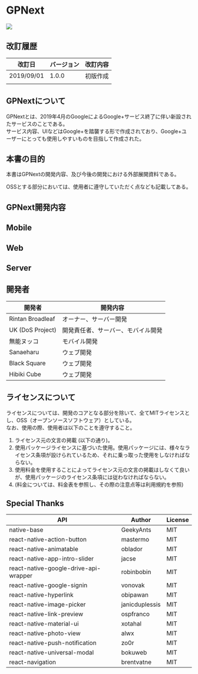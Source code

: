 # GPNext

![](https://gpnext-web.firebaseapp.com/src/img/GPNext-logo.png)

## 改訂履歴

| 改訂日 | バージョン | 改訂内容 |
| --- | --- | --- |
| 2019/09/01 | 1.0.0 | 初版作成 |
|   |   |   |


## GPNextについて

GPNextとは、2019年4月のGoogleによるGoogle+サービス終了に伴い新設されたサービスのことである。<br>
サービス内容、UIなどはGoogle+を踏襲する形で作成されており、Google+ユーザーにとっても使用しやすいものを目指して作成された。

## 本書の目的

本書はGPNextの開発内容、及び今後の開発における外部展開資料である。

OSSとする部分においては、使用者に遵守していただく点なども記載してある。

## GPNext開発内容

## Mobile


## Web


## Server


## 開発者

| **開発者** | **開発内容** |
| --- | --- |
| Rintan Broadleaf | オーナー、サーバー開発 |
| UK (DoS Project) | 開発責任者、サーバー、モバイル開発 |
| 無能ヌッコ | モバイル開発 |
| Sanaeharu | ウェブ開発 |
| Black Square | ウェブ開発 |
| Hibiki Cube | ウェブ開発 |

## ライセンスについて

ライセンスについては、開発のコアとなる部分を除いて、全てMITライセンスとし、OSS（オープンソースソフトウェア）としている。<br>
なお、使用の際、使用者は以下のことを遵守すること。

1. ライセンス元の文言の掲載 (以下の通り)。
2. 使用パッケージライセンスに基づいた使用。使用パッケージには、様々なライセンス条項が設けられているため、それに乗っ取った使用をしなければならない。
3. 使用料金を使用することによってライセンス元の文言の掲載はしなくて良いが、使用パッケージのライセンス条項には従わなければならない。<br>
4. (料金については、料金表を参照し、その際の注意点等は利用規約を参照)



## Special Thanks
API                                   | Author         | License
------------------------------------- | -------------- | -------
native-base                           | GeekyAnts      | MIT
react-native-action-button            | mastermo       | MIT
react-native-animatable               | oblador        | MIT
react-native-app-intro-slider         | jacse          | MIT
react-native-google-drive-api-wrapper | robinbobin     | MIT
react-native-google-signin            | vonovak        | MIT
react-native-hyperlink                | obipawan       | MIT
react-native-image-picker             | janicduplessis | MIT
react-native-link-preview             | ospfranco      | MIT
react-native-material-ui              | xotahal        | MIT
react-native-photo-view               | alwx           | MIT
react-native-push-notification        | zo0r           | MIT
react-native-universal-modal          | bokuweb        | MIT
react-navigation                      | brentvatne     | MIT
